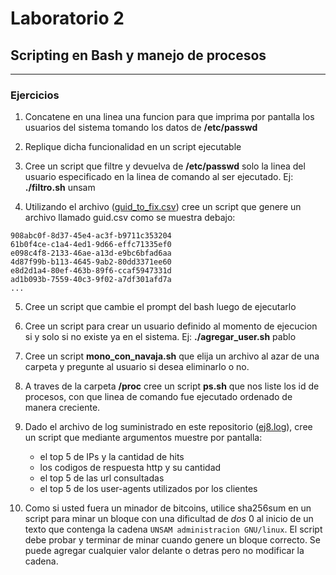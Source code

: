 # Laboratorio 2
## Scripting en Bash y manejo de procesos
---
### Ejercicios
1. Concatene en una linea una funcion para que imprima por pantalla los usuarios del sistema tomando los datos de **/etc/passwd**


2. Replique dicha funcionalidad en un script ejecutable


3. Cree un script que filtre y devuelva de **/etc/passwd** solo la linea del usuario especificado en la linea de comando al ser ejecutado.  Ej: **./filtro.sh** unsam


4. Utilizando el archivo ([guid_to_fix.csv](./guid_to_fix.csv)) cree un script que genere un archivo llamado guid.csv como se muestra debajo:
```
908abc0f-8d37-45e4-ac3f-b9711c353204
61b0f4ce-c1a4-4ed1-9d66-effc71335ef0
e098c4f8-2133-46ae-a13d-e9bc6bfad6aa
4d87f99b-b113-4645-9ab2-80dd3371ee60
e8d2d1a4-80ef-463b-89f6-ccaf5947331d
ad1b093b-7559-40c3-9f02-a7df301afd7a
...
``` 


5. Cree un script que cambie el prompt del bash luego de ejecutarlo


6. Cree un script para crear un usuario definido al momento de ejecucion si y solo si no existe ya en el sistema. Ej: **./agregar_user.sh** pablo


7. Cree un script **mono_con_navaja.sh** que elija un archivo al azar de una carpeta y pregunte al usuario si desea eliminarlo o no.


8. A traves de la carpeta **/proc** cree un script **ps.sh** que nos liste los id de procesos, con que linea de comando fue ejecutado ordenado de manera creciente.


9. Dado el archivo de log suministrado en este repositorio ([ej8.log](./ej8.log)), cree un script que mediante argumentos muestre por pantalla:
    * el top 5 de IPs y la cantidad de hits
    * los codigos de respuesta http y su cantidad
    * el top 5 de las url consultadas
    * el top 5 de los user-agents utilizados por los clientes


10. Como si usted fuera un minador de bitcoins, utilice sha256sum en un script para minar un bloque con una dificultad de *dos* 0 al inicio de un texto que contenga la cadena `UNSAM administracion GNU/linux`. El script debe probar y terminar de minar cuando genere un bloque correcto. Se puede agregar cualquier valor delante o detras pero no modificar la cadena.

